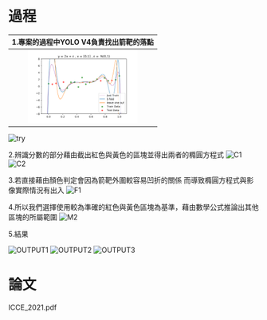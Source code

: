 # 過程
|1.專案的過程中YOLO V4負責找出箭靶的落點|
|:-----:|
| <img src=https://github.com/wewanadi/Linear_Regrassion/blob/master/picture/ML_HW1(e_14_20_1).png width="220"> |
![try](https://user-images.githubusercontent.com/52123003/170857813-892d5049-604d-4a80-9c89-52939810b6e6.jpg)


2.辨識分數的部分藉由截出紅色與黃色的區塊並得出兩者的橢圓方程式
![C1](https://user-images.githubusercontent.com/52123003/170857860-de8b9ec5-a71b-49c7-96bb-c66e5cf5f179.png) ![C2](https://user-images.githubusercontent.com/52123003/170857867-efe04d44-0f46-455d-8351-5699429bfffa.png)


3.若直接藉由顏色判定會因為箭靶外圍較容易凹折的關係 而導致橢圓方程式與影像實際情況有出入
![F1](https://user-images.githubusercontent.com/52123003/170857943-ebb05f6b-ae8d-465c-821a-7c6cff7b98d6.png)


4.所以我們選擇使用較為準確的紅色與黃色區塊為基準，藉由數學公式推論出其他區塊的所屬範圍
![M2](https://user-images.githubusercontent.com/52123003/170858038-d9ce5db1-f930-45a5-b3b6-1139e5e644d5.png)


5.結果

![OUTPUT1](https://user-images.githubusercontent.com/52123003/170858116-76012102-9c8b-4233-bf1d-b83738b48375.png)
![OUTPUT2](https://user-images.githubusercontent.com/52123003/170858152-dbb5247d-4ea5-4d66-aee0-da6671853841.png)
![OUTPUT3](https://user-images.githubusercontent.com/52123003/170858269-34dd9b26-9444-448e-8e6f-02c01eecca5e.png)


# 論文
ICCE_2021.pdf
